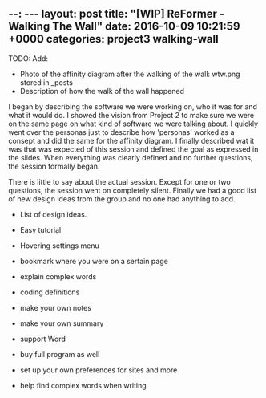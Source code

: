 --: ---
layout: post
title:  "[WIP] ReFormer - Walking The Wall"
date:   2016-10-09 10:21:59 +0000
categories: project3 walking-wall
---
TODO: Add: 


- Photo of the affinity diagram after the walking of the wall: wtw.png stored in _posts
- Description of how the walk of the wall happened

I began by describing the software we were working on, who it was for and what it would do. I showed the vision from Project 2 to make sure we were on the same page on what kind of software we were talking about. I quickly went over the personas just to describe how 'personas' worked as a consept and did the same for the affinity diagram. I finally described wat it was that was expected of this session and defined the goal as expressed in the slides. When everything was clearly defined and no further questions, the session formally began. 

There is little to say about the actual session. Except for one or two questions, the session went on completely silent. Finally we had a good list of new design ideas from the group and no one had anything to add.

- List of design ideas.

- Easy tutorial
- Hovering settings menu
- bookmark where you were on a sertain page
- explain complex words
- coding definitions
- make your own notes
- make your own summary
- support Word
- buy full program as well
- set up your own preferences for sites and more
- help find complex words when writing
